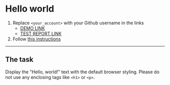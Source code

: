 # Hello world
1. Replace `<your_account>` with your Github username in the links
    - [DEMO LINK](https://lena-kravchenko.github.io/layout_hello-world/) <br>
    - [TEST REPORT LINK](https://lena-kravchenko.github.io/layout_hello-world/report/html_report/)
2. Follow [this instructions](https://mate-academy.github.io/layout_task-guideline/)
___

## The task 
Display the "Hello, world!" text with the default browser styling. Please do not 
use any enclosing tags like `<h1>` or `<p>`.

